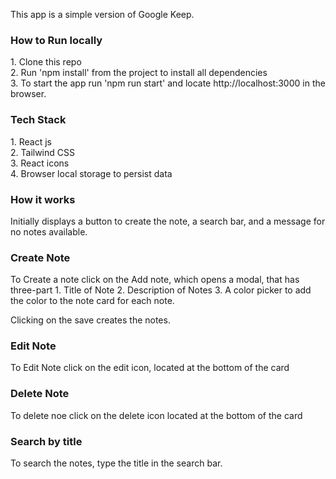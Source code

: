 

This app is a simple version of Google Keep.

<h3>How to Run locally </h3>
1. Clone this repo
</br>
2. Run 'npm install' from the project to install all dependencies
</br>
3. To start the app run 'npm run start' and locate http://localhost:3000 in the browser.


<h3>Tech Stack</h3>
1. React js
</br>
2. Tailwind CSS
</br>
3. React icons
</br>
4. Browser local storage to persist data

<h3> How it works </h3>

Initially displays a button to create the note, a search bar, and a message for no notes available.

<h3>Create Note</h3>
To Create a note click on the Add note, which opens a modal, that has three-part 
  1. Title of Note
  2. Description of Notes
  3. A color picker to add the color to the note card for each note.

  Clicking on the save creates the notes.

<h3>Edit Note</h3>
To Edit Note click on the edit icon, located at the bottom of the card

<h3>Delete Note</h3>
To delete noe click on the delete icon located at the bottom of the card

<h3>Search by title</h3>
To search the notes, type the title in the search bar.

